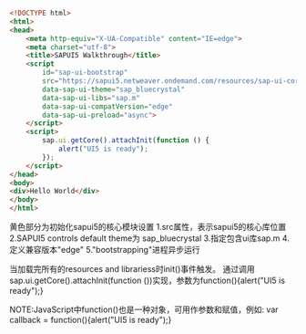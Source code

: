 
```html
<!DOCTYPE html>
<html>
<head>
	<meta http-equiv="X-UA-Compatible" content="IE=edge">
	<meta charset="utf-8">
	<title>SAPUI5 Walkthrough</title>
	<script
		id="sap-ui-bootstrap"
		src="https://sapui5.netweaver.ondemand.com/resources/sap-ui-core.js"
		data-sap-ui-theme="sap_bluecrystal"
		data-sap-ui-libs="sap.m"
		data-sap-ui-compatVersion="edge"
		data-sap-ui-preload="async">
	</script>
	<script>
		sap.ui.getCore().attachInit(function () {
			alert("UI5 is ready");
		});
	</script>
</head>
<body>
<div>Hello World</div>
</body>
</html>
```
黄色部分为初始化sapui5的核心模块设置
1.src属性，表示sapui5的核心库位置
2.SAPUI5 controls default theme为 sap_bluecrystal
3.指定包含ui库sap.m
4.定义兼容版本"edge"
5."bootstrapping"进程异步运行

当加载完所有的resources and librariess时init()事件触发。
通过调用sap.ui.getCore().attachInit(function ())实现，参数为function(){alert("UI5 is ready");}

NOTE:JavaScript中function()也是一种对象，可用作参数和赋值，例如:
 var callback = function(){alert("UI5 is ready");}

<script>标签标签用于定义客户端脚本。
既可以包含脚本语句，也可以通过 src 属性指向外部脚本文件URL。
